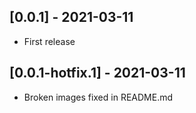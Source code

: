 ## [0.0.1] - 2021-03-11

* First release

## [0.0.1-hotfix.1] - 2021-03-11

* Broken images fixed in README.md